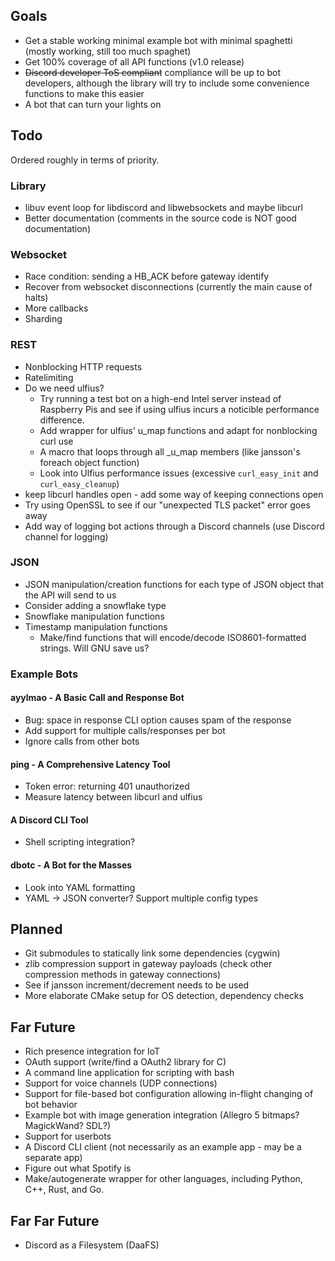 ## Goals
* Get a stable working minimal example bot with minimal spaghetti (mostly working, still too much spaghet)
* Get 100% coverage of all API functions (v1.0 release)
* ~~Discord developer ToS compliant~~ compliance will be up to bot developers, although the library will try to include 
some convenience functions to make this easier
* A bot that can turn your lights on 

## Todo
Ordered roughly in terms of priority.

### Library
* libuv event loop for libdiscord and libwebsockets and maybe libcurl
* Better documentation (comments in the source code is NOT good documentation)

### Websocket
* Race condition: sending a HB_ACK before gateway identify
* Recover from websocket disconnections (currently the main cause of halts)
* More callbacks
* Sharding

### REST
* Nonblocking HTTP requests
* Ratelimiting
* Do we need ulfius?
    * Try running a test bot on a high-end Intel server instead of Raspberry Pis and see if using ulfius incurs a 
        noticible performance difference. 
    * Add wrapper for ulfius' u_map functions and adapt for nonblocking curl use
    * A macro that loops through all _u_map members (like jansson's foreach object function)
    * Look into Ulfius performance issues (excessive ``curl_easy_init`` and ``curl_easy_cleanup``)
* keep libcurl handles open - add some way of keeping connections open
* Try using OpenSSL to see if our "unexpected TLS packet" error goes away
* Add way of logging bot actions through a Discord channels (use Discord channel for logging)

### JSON
* JSON manipulation/creation functions for each type of JSON object that the API will send to us
* Consider adding a snowflake type
* Snowflake manipulation functions
* Timestamp manipulation functions
    * Make/find functions that will encode/decode ISO8601-formatted strings. Will GNU save us?
    
### Example Bots
#### ayylmao - A Basic Call and Response Bot
* Bug: space in response CLI option causes spam of the response
* Add support for multiple calls/responses per bot
* Ignore calls from other bots

#### ping - A Comprehensive Latency Tool
* Token error: returning 401 unauthorized
* Measure latency between libcurl and ulfius

#### A Discord CLI Tool
* Shell scripting integration?

#### dbotc - A Bot for the Masses
* Look into YAML formatting
* YAML -> JSON converter? Support multiple config types

## Planned
* Git submodules to statically link some dependencies (cygwin)
* zlib compression support in gateway payloads (check other compression methods in gateway connections)
* See if jansson increment/decrement needs to be used
* More elaborate CMake setup for OS detection, dependency checks

## Far Future
* Rich presence integration for IoT
* OAuth support (write/find a OAuth2 library for C)
* A command line application for scripting with bash
* Support for voice channels (UDP connections)
* Support for file-based bot configuration allowing in-flight changing of bot behavior
* Example bot with image generation integration (Allegro 5 bitmaps? MagickWand? SDL?)
* Support for userbots
* A Discord CLI client (not necessarily as an example app - may be a separate app)
* Figure out what Spotify is
* Make/autogenerate wrapper for other languages, including Python, C++, Rust, and Go.

## Far Far Future
* Discord as a Filesystem (DaaFS)